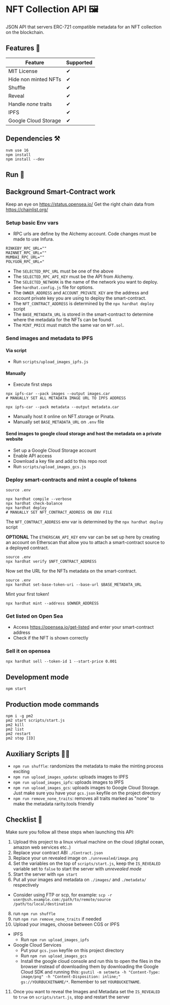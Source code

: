 # NFT Collection API 🖼️

JSON API that servers ERC-721 compatible metadata for an NFT collection on the blockchain.

## Features 👀

| Feature | Supported |
|----------|------------ |
| MIT License | ✔ |
| Hide non minted NFTs | ✔ |
| Shuffle | ✔ |
| Reveal | ✔ |
| Handle _none_ traits | ✔ |
| IPFS | ✔ |
| Google Cloud Storage | ✔ |

## Dependencies ⚒

```
nvm use 16
npm install
npm install --dev
```

## Run 🚀

## Background Smart-Contract work

Keep an eye on https://status.opensea.io/
Get the right chain data from https://chainlist.org/


### Setup basic Env vars
- RPC urls are define by the Alchemy account. Code changes must be made to use Infura.
```
RINKEBY_RPC_URL=""
MAINNET_RPC_URL=""
MUMBAI_RPC_URL=""
POLYGON_RPC_URL="
```
- The `SELECTED_RPC_URL` must be one of the above
- The `SELECTED_RPC_API_KEY` must be the API from Alchemy.
- The `SELECTED_NETWORK` is the name of the network you want to deploy. See `hardhat.config.js` file for options.
- The `OWNER_ADDRESS` and `ACCOUNT_PRIVATE_KEY` are the address and account private key you are using to deploy the smart-contract.
- The `NFT_CONTRACT_ADDRESS` is determined by the `npx hardhat deploy` script 
- The `BASE_METADATA_URL` is stored in the smart-contract to determine where the metadata for the NFTs can be found. 
- The `MINT_PRICE` must match the same var on `NFT.sol`.

### Send images and metadata to IPFS

#### Via script
- Run `scripts/upload_images_ipfs.js`

#### Manually
- Execute first steps
```
npx ipfs-car --pack images --output images.car
# MANUALLY SET ALL METADATA IMAGE URL TO IPFS ADDRESS

npx ipfs-car --pack metadata --output metadata.car
```
- Manually host it online on NFT.storage or Pinata.
- Manually set `BASE_METADATA_URL` on `.env` file

#### Send images to google cloud storage and host the metadata on a private website
- Set up a Google Cloud Storage account
- Enable API access
- Download a key file and add to this repo root
- Run `scripts/upload_images_gcs.js`

### Deploy smart-contracts and mint a couple of tokens
```
source .env

npx hardhat compile --verbose
npx hardhat check-balance
npx hardhat deploy
# MANUALLY SET NFT_CONTRACT_ADDRESS ON ENV FILE
```
The `NFT_CONTRACT_ADDRESS` env var is determined by the `npx hardhat deploy` script 

**OPTIONAL** The `ETHERSCAN_API_KEY` env var can be set up here by creating an account on Etherscan that allow you to attach a smart-contract source to a deployed contract.
```
source .env
npx hardhat verify $NFT_CONTRACT_ADDRESS
```
Now set the URL for the NFTs metadata on the smart-contract. 
```
source .env
npx hardhat set-base-token-uri --base-url $BASE_METADATA_URL
```
Mint your first token!
```
npx hardhat mint --address $OWNER_ADDRESS
```

### Get listed on Open Sea
- Access https://opensea.io/get-listed and enter your smart-contract address
- Check if the NFT is shown correctly

### Sell it on opensea
```
npx hardhat sell --token-id 1 --start-price 0.001
```

## Development mode

```
npm start
```

## Production mode commands

```
npm i -g pm2
pm2 start scripts/start.js
pm2 kill
pm2 list
pm2 restart
pm2 stop [ID]
```

## Auxiliary Scripts 👩‍⚕️

* `npm run shuffle`: randomizes the metadata to make the minting process exciting
* `npm run upload_images_update`: uploads images to IPFS
* `npm run upload_images_ipfs`: uploads images to IPFS
* `npm run upload_images_gcs`: uploads images to Google Cloud Storage. Just make sure you have your `gcs.json` keyfile on the project directory
* `npm run remove_none_traits`: removes all traits marked as "none" to make the metadata rarity.tools friendly

## Checklist 📝

Make sure you follow all these steps when launching this API:

1. Upload this project to a linux virtual machine on the cloud (digital ocean, amazon web services etc..)
2. Replace your contract ABI `./Contract.json`
3. Replace your un revealed image on `./unrevealed/image.png`
4. Set the variables on the top of `scripts/start.js`, keep the `IS_REVEALED` variable set to `false` to start the server with _unrevealed mode_
5. Start the server with `npm start`
6. Put all your images and metadata on `./images/` and `./metadata/` respectively
  * Consider using FTP or scp, for example: `scp -r user@ssh.example.com:/path/to/remote/source /path/to/local/destination`
8. run `npm run shuffle`
9. run `npm run remove_none_traits` if needed
10. Upload your images, choose between CGS or IPFS
  * IPFS
    * Run `npm run upload_images_ipfs`
  * Google Cloud Services
    * Put your `gcs.json` keyfile on this project directory
    * Run `npm run upload_images_gcs`
    * Install the google cloud console and run this to open the files in the browser instead of downloading them by downloading the Google Cloud SDK and running this: `gsutil -m setmeta -h "Content-Type: image/png" -h "Content-Disposition: inline;" gs://YOURBUCKETNAME/*`. Remember to set `YOURBUCKETNAME`.
11. Once you want to reveal the Images and Metadata set the `IS_REVEALED` to `true` on `scripts/start.js`, stop and restart the server
